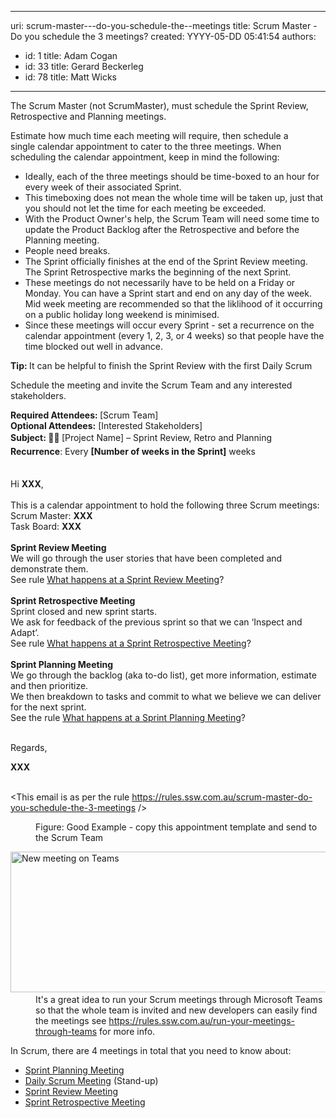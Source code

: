 

---
uri: scrum-master---do-you-schedule-the--meetings
title: Scrum Master - Do you schedule the 3 meetings?
created: YYYY-05-DD 05:41:54
authors:
  - id: 1
    title: Adam Cogan
  - id: 33
    title: Gerard Beckerleg
  - id: 78
    title: Matt Wicks
---




<span class='intro'> ​​​​​The&#160;Scrum Master (not ScrumMaster), must schedule&#160;the Sprint Review, Retrospective and Planning&#160;meetings.<br> </span>

<p>Estimate how much time each meeting will require,&#160;then schedule a single&#160;calendar appointment to cater to the three meetings.&#160;When scheduling the calendar appointment, keep in mind the following&#58;</p><ul><li>Ideally, each of the three&#160;meetings should&#160;be time-boxed to an hour for every week of their associated Sprint.</li><li>This timeboxing does not mean the whole time will be taken up, just that you should not let the time for each meeting be exceeded.</li><li>With the Product Owner's help, the Scrum Team&#160;will need some time to update the Product Backlog after the Retrospective and before the Planning&#160;meeting.</li><li>People need breaks.</li><li>The Sprint officially finishes at the end of the Sprint Review meeting. The Sprint Retrospective marks the beginning of the next Sprint.</li><li>These meetings do not necessarily have to be held on a Friday or Monday. You can have a Sprint start and end on any day of the week.​<br>Mid week meeting are recommended so that the liklihood of it occurring on a public holiday long weekend is minimised.<br></li><li>Since these meetings will occur every Sprint - set a recurrence&#160;on the calendar appointment&#160;(every 1, 2, 3, or 4 weeks)​&#160;so that people have the time blocked out well in advance.<br></li></ul><p class="ssw15-rteElement-P"> 
   <b>Tip&#58;&#160;</b>It can&#160;be helpful to finish the Sprint Review with the first Daily Scrum​</p><p>Schedule the meeting and invite the Scrum Team and any interested stakeholders.</p><div><div class="ms-rteCustom-GreyBox"><p> 
         <strong>Required Attendees&#58;&#160;</strong>[Scrum Team] 
         <br>
         <strong>Optional Attendees&#58;</strong> [Interested Stakeholders]<br><strong style="line-height&#58;1.6;">Subject&#58;&#160;&#127939;‍♂️&#160;</strong><span style="line-height&#58;1.6;">[Project Name] – Sprint Review, Retro and Planning<br><b>Recurrence</b>&#58;&#160;Every <b>[Number of weeks in the Sprint]</b> weeks<br></span><span style="color&#58;#333333;">​​​​​</span></p><p> 
         <strong></strong></p><p>Hi 
         <strong>XXX</strong>,<br>&#160;<br>This is a calendar appointment&#160;to hold the following three&#160;Scrum&#160;meetings&#58;<br>Scrum Master&#58;&#160;<b>XXX​</b><br>Task Board&#58; 
         <strong>XXX</strong>​<br>&#160;<br><strong>Sprint Review Meeting</strong><br>We will go through the user stories that have been completed and demonstrate them.<br>See rule&#160;<a href="/_layouts/15/FIXUPREDIRECT.ASPX?WebId=3dfc0e07-e23a-4cbb-aac2-e778b71166a2&amp;TermSetId=07da3ddf-0924-4cd2-a6d4-a4809ae20160&amp;TermId=ce7cba56-e7a2-42c9-bdca-2445cf8f820b">What happens at a Sprint Review Meeting</a>?&#160;<br>&#160;<br><strong>Sprint Retrospective Meeting</strong><br>Sprint closed and new sprint starts.<br>We ask for feedback of the previous sprint so that we can ‘Inspect and Adapt’.<br>See rule&#160;<a href="/_layouts/15/FIXUPREDIRECT.ASPX?WebId=3dfc0e07-e23a-4cbb-aac2-e778b71166a2&amp;TermSetId=07da3ddf-0924-4cd2-a6d4-a4809ae20160&amp;TermId=4f02d28d-5375-4530-abcb-0b541683bcbc">What happens at a Sprint Retrospective Meeting</a>?&#160;<br>&#160;<br><strong>Sprint Planning Meeting</strong><br>We go through the backlog (aka to-do list), get more information, estimate and then prioritize.&#160;<br>We then breakdown to tasks and commit to what we believe we can deliver for the next sprint.<br>See the&#160;rule&#160;<a href="/_layouts/15/FIXUPREDIRECT.ASPX?WebId=3dfc0e07-e23a-4cbb-aac2-e778b71166a2&amp;TermSetId=07da3ddf-0924-4cd2-a6d4-a4809ae20160&amp;TermId=ba8d0048-f440-42a6-90c0-8f79f0973d10">What happens at a Sprint Planning Meeting</a>?<br><br></p><p>Regards,</p><p>
         <b>XXX</b><br></p><p>
         <br>&lt;This email is as per the rule&#160;<a href="/_layouts/15/FIXUPREDIRECT.ASPX?WebId=3dfc0e07-e23a-4cbb-aac2-e778b71166a2&amp;TermSetId=07da3ddf-0924-4cd2-a6d4-a4809ae20160&amp;TermId=c7aaccf3-506d-46a2-8eb2-813d611ec008">https&#58;//rules.ssw.com.au/scrum-master-do-you-schedule-the-3-meetings</a> /&gt;​<br></p></div><dd class="ssw15-rteElement-FigureGood"> Figure&#58; Good Example -&#160;copy this appointment template and send to ​the Scrum Team​<br></dd>

   <dl class="goodImage"><dt>
         <img src="/PublishingImages/Screen%20Shot%202020-04-06%20at%204.15.50%20PM.png" alt="New meeting on Teams" style="width&#58;750px;height&#58;225px;" />​​<br></dt><dd>​It's a great idea to run your Scrum meetings through Microsoft Teams so that the whole team is invited and new developers can easily find the meetings see&#160;<a href="/_layouts/15/FIXUPREDIRECT.ASPX?WebId=3dfc0e07-e23a-4cbb-aac2-e778b71166a2&amp;TermSetId=07da3ddf-0924-4cd2-a6d4-a4809ae20160&amp;TermId=91a6a999-29d4-4903-8b7a-16fddd976d65">https&#58;//rules.ssw.com.au/run-your-meetings-through-teams​</a>&#160;for more info.</dd></dl></div><div class="ms-rteCustom-GreyBox">In Scrum, there are 4 meetings in total that you need to know about&#58;&#160; 
   <ul><li>
         <a href="/Pages/SprintPlanningMeeting.aspx" title="Sprint Planning Meeting" target="_blank">Sprint Planning Meeting​</a></li><li>
         <a href="/Pages/DailyScrumUpdateTasks.aspx" title="Daily Scrum Meeting" target="_blank">Daily Scrum Meeting​</a> (Stand-up​​​​)</li><li>
         <a title="Sprint Review Meeting" href="/Pages/SprintReviewMeeting.aspx" shape="rect" target="_blank">Sprint Review Meeting</a></li><li>
         <a title="Sprint Retrospective Meeting" href="/Pages/RetrospectiveMeeting.aspx" shape="rect" target="_blank">Sprint Retrospective Meeting</a>​<br></li></ul></div>


